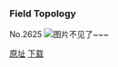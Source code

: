 ### Field Topology
No.2625
![图片不见了~~~](https://imgs.xkcd.com/comics/field_topology.png)

[原址](https://xkcd.com//2625) [下载](https://imgs.xkcd.com/comics/field_topology.png)

